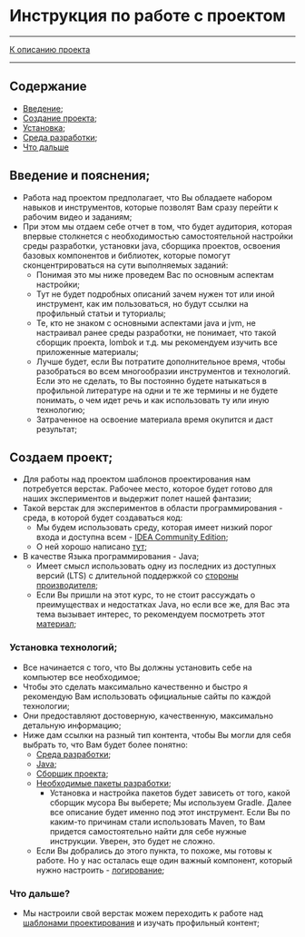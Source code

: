 # Инструкция по работе с проектом
***
[К описанию проекта](../../../src/main/README.md)
***
## Содержание
* [Введение](#введение-и-пояснения);
* [Создание проекта](#создаем-проект);
* [Установка](#установка-технологий);
* [Среда разработки](#добавляем-сборщик);
* [Что дальше](#что-дальше)

## Введение и пояснения;
* Работа над проектом предполагает, что Вы обладаете набором навыков и инструментов, 
которые позволят Вам сразу перейти к рабочим видео и заданиям;
* При этом мы отдаем себе отчет в том, что будет аудитория, 
которая впервые столкнется с необходимостью самостоятельной настройки среды разработки, установки java, сборщика проектов, 
освоения базовых компонентов и библиотек, которые помогут сконцентрироваться на сути выполняемых заданий:
  * Понимая это мы ниже проведем Вас по основным аспектам настройки;
  * Тут не будет подробных описаний зачем нужен тот или иной инструмент, как им пользоваться, но будут ссылки на профильный статьи и туториалы;
  * Те, кто не знаком с основными аспектами java и jvm, не настраивал ранее среды разработки, не понимает, 
  что такой сборщик проекта, lombok и т.д. мы рекомендуем изучить все приложенные материалы; 
  * Лучше будет, если Вы потратите дополнительное время, чтобы разобраться во всем многообразии инструментов и технологий. 
  Если это не сделать, то Вы постоянно будете натыкаться в профильной литературе на одни и те же термины и не будете понимать, о чем идет речь и как использовать ту или иную технологию;
  * Затраченное на освоение материала время окупится и даст результат;

## Создаем проект;
* Для работы над проектом шаблонов проектирования нам потребуется верстак. 
Рабочее место, которое будет готово для наших экспериментов и выдержит полет нашей фантазии;
* Такой верстак для экспериментов в области программирования - среда, в которой будет создаваться код:
  * Мы будем использовать среду, которая имеет низкий порог входа и доступна всем - [IDEA Community Edition](https://www.jetbrains.com/ru-ru/idea/download/?section=linux);
  * О ней хорошо написано [тут](https://javarush.com/groups/posts/intellij-idea);
* В качестве Языка программирования - Java;
  * Имеет смысл использовать одну из последних из доступных версий (LTS) с длительной поддержкой со [стороны производителя](https://en.wikipedia.org/wiki/Java_version_history);
  * Если Вы пришли на этот курс, то не стоит рассуждать о преимуществах и недостатках Java, но если все же, для Вас эта тема вызывает интерес, то рекомендуем посмотреть этот [материал](https://habr.com/ru/companies/yandex/articles/481688/);

### Установка технологий;
* Все начинается с того, что Вы должны установить себе на компьютер все необходимое;
* Чтобы это сделать максимально качественно и быстро я рекомендую Вам использовать официальные сайты по каждой технологии;
* Они предоставляют достоверную, качественную, максимально детальную информацию;
* Ниже дам ссылки на разный тип контента, чтобы Вы могли для себя выбрать то, что Вам будет более понятно:
  * [Среда разработки](https://www.jetbrains.com/help/idea/installation-guide.html);
  * [Java](https://skillbox.ru/media/base/kak_ustanovit_jdk_i_sredu_razrabotki_intellij_idea/);
  * [Сборщик проекта](ProjectCollector.md);
  * [Необходимые пакеты разработки](Component.md);
    * Установка и настройка пакетов будет зависеть от того, какой сборщик мусора Вы выберете;
    Мы используем Gradle. 
    Далее все описание будет именно под этот инструмент. 
    Если Вы по каким-то причинам стали использовать Maven, то Вам придется 
    самостоятельно найти для себе нужные инструкции. Уверен, это будет не сложно.
  * Если Вы добрались до этого пункта, то похоже, мы готовы к работе. Но у нас осталась еще один важный компонент, который нужно настроить - [логирование](/description/Component.md#sl4j);

### Что дальше?
* Мы настроили свой верстак можем переходить к работе над [шаблонами проектирования](../../../README.md#описание-типов-шаблонов) и изучать профильный контент;